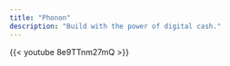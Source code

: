 ```yaml
---
title: "Phonon"
description: "Build with the power of digital cash."
---
```


{{< youtube 8e9TTnm27mQ >}}